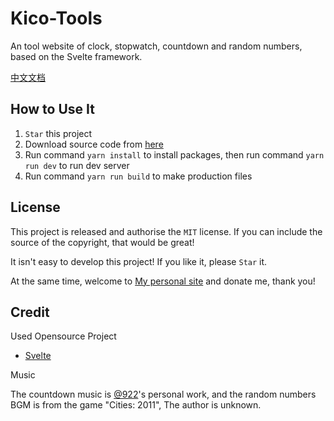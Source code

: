 # Kico-Tools

An tool website of clock, stopwatch, countdown and random numbers, based on the Svelte framework.

[中文文档](https://github.com/Dreamer-Paul/Kico-Tools/blob/main/README.md)

## How to Use It

1. `Star` this project
2. Download source code from [here](https://github.com/Dreamer-Paul/Kico-Tools/archive/refs/heads/main.zip)
3. Run command `yarn install` to install packages, then run command `yarn run dev` to run dev server
4. Run command `yarn run build` to make production files

## License

This project is released and authorise the `MIT` license. If you can include the source of the copyright, that would be great!

It isn't easy to develop this project! If you like it, please `Star` it.

At the same time, welcome to [My personal site](https://paul.ren/donate) and donate me, thank you!

## Credit

Used Opensource Project

- [Svelte](https://github.com/sveltejs/svelte)

Music

The countdown music is [@922](https://github.com/ComarPers922)'s personal work, and the random numbers BGM is from the game "Cities: 2011", The author is unknown.
